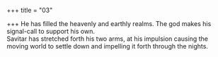 +++
title = "03"

+++
He has filled the heavenly and earthly realms. The god makes his  signal-call to support his own.  
Savitar has stretched forth his two arms, at his impulsion causing the  moving world to settle down and impelling it forth through the nights. 